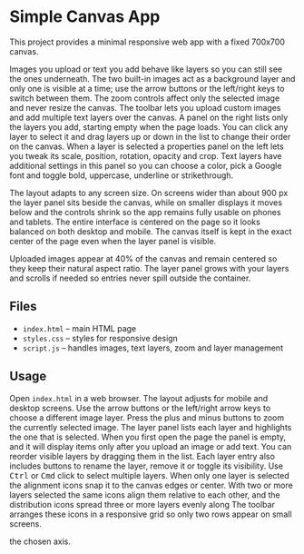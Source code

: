 # Simple Canvas App
This project provides a minimal responsive web app with a fixed 700x700 canvas.

Images you upload or text you add behave like layers so you can still see the ones underneath. The two built-in images act as a background layer and only one is visible at a time; use the arrow buttons or the left/right keys to switch between them. The zoom controls affect only the selected image and never resize the canvas. The toolbar lets you upload custom images and add multiple text layers over the canvas. A panel on the right lists only the layers you add, starting empty when the page loads. You can click any layer to select it and drag layers up or down in the list to change their order on the canvas. When a layer is selected a properties panel on the left lets you tweak its scale, position, rotation, opacity and crop.
Text layers have additional settings in this panel so you can choose a color, pick a Google font and toggle bold, uppercase, underline or strikethrough.

The layout adapts to any screen size. On screens wider than about 900&nbsp;px the layer panel sits beside the canvas, while on smaller displays it moves below and the controls shrink so the app remains fully usable on phones and tablets. The entire interface is centered on the page so it looks balanced on both desktop and mobile. The canvas itself is kept in the exact center of the page even when the layer panel is visible.

Uploaded images appear at 40% of the canvas and remain centered so they keep their natural aspect ratio. The layer panel grows with your layers and scrolls if needed so entries never spill outside the container.

## Files
- `index.html` – main HTML page
- `styles.css` – styles for responsive design
- `script.js` – handles images, text layers, zoom and layer management

## Usage
Open `index.html` in a web browser. The layout adjusts for mobile and desktop screens. Use the arrow buttons or the left/right arrow keys to choose a different image layer. Press the plus and minus buttons to zoom the currently selected image. The layer panel lists each layer and highlights the one that is selected. When you first open the page the panel is empty, and it will display items only after you upload an image or add text.
You can reorder visible layers by dragging them in the list. Each layer entry
also includes buttons to rename the layer, remove it or toggle its visibility.
Use <kbd>Ctrl</kbd> or <kbd>Cmd</kbd> click to select multiple layers. When only
one layer is selected the alignment icons snap it to the canvas edges or
center. With two or more layers selected the same icons align them relative to
each other, and the distribution icons spread three or more layers evenly along
The toolbar arranges these icons in a responsive grid so only two rows appear on small screens.

the chosen axis.
